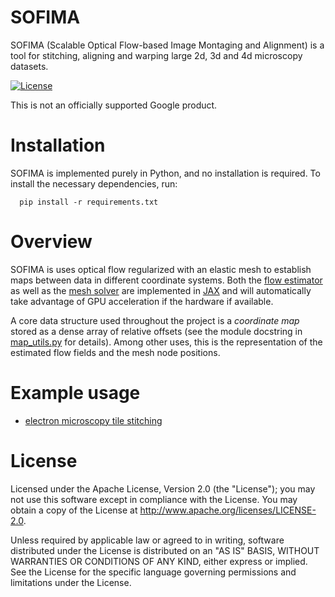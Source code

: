 # SOFIMA

SOFIMA (Scalable Optical Flow-based Image Montaging and Alignment) is a tool
for stitching, aligning and warping large 2d, 3d and 4d microscopy datasets.

[![License](https://img.shields.io/badge/License-Apache%202.0-blue.svg)](https://opensource.org/licenses/Apache-2.0)

This is not an officially supported Google product.

# Installation

SOFIMA is implemented purely in Python, and no installation is required. To install
the necessary dependencies, run:

```shell
  pip install -r requirements.txt
```

# Overview

SOFIMA is uses optical flow regularized with an elastic mesh to establish
maps between data in different coordinate systems. Both the [flow estimator](flow_field.py)
as well as the [mesh solver](mesh.py) are implemented in [JAX](https://github.com/google/jax)
and will automatically take advantage of GPU acceleration if the hardware if available.

A core data structure used throughout the project is a *coordinate map* stored
as a dense array of relative offsets (see the module docstring in [map_utils.py](map_utils.py)
for details). Among other uses, this is the representation of the estimated flow fields
and the mesh node positions.

# Example usage

 * [electron microscopy tile stitching](https://colab.research.google.com/github/google-research/sofima/blob/main/notebooks/em_stitching.ipynb)

# License

Licensed under the Apache License, Version 2.0 (the "License");
you may not use this software except in compliance with the License.
You may obtain a copy of the License at <http://www.apache.org/licenses/LICENSE-2.0>.

Unless required by applicable law or agreed to in writing, software
distributed under the License is distributed on an "AS IS" BASIS,
WITHOUT WARRANTIES OR CONDITIONS OF ANY KIND, either express or implied.
See the License for the specific language governing permissions and
limitations under the License.
